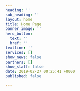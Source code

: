 ```yaml
---
heading: ''
sub_heading: ''
layout: home
title: Home Page
banner_image: ''
hero_button:
  text: ''
  href: ''
textline: ''
services: []
show_news: false
partners: []
show_staff: false
date: 2019-02-27 00:25:41 +0000
published: false

---
```

